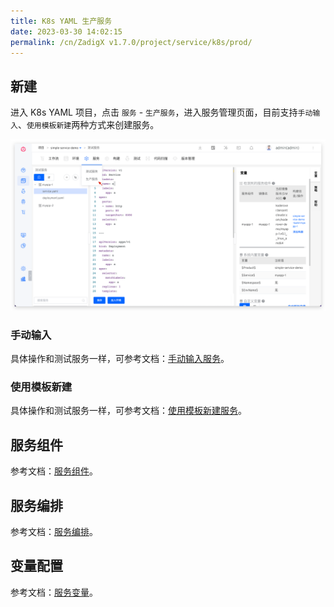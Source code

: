 ```yaml
---
title: K8s YAML 生产服务
date: 2023-03-30 14:02:15
permalink: /cn/ZadigX v1.7.0/project/service/k8s/prod/
---
```


## 新建

进入 K8s YAML 项目，点击 `服务` - `生产服务`，进入服务管理页面，目前支持`手动输入`、`使用模板新建`两种方式来创建服务。

![创建服务](../../../_images/create_k8s_service_prod.png)

### 手动输入

具体操作和测试服务一样，可参考文档：[手动输入服务](/ZadigX%20v1.7.0/project/service/k8s/#手工输入服务)。

### 使用模板新建

具体操作和测试服务一样，可参考文档：[使用模板新建服务](/ZadigX%20v1.7.0/project/service/k8s/#使用模板新建服务)。

## 服务组件

参考文档：[服务组件](/ZadigX%20v1.7.0/project/service/module/)。

## 服务编排

参考文档：[服务编排](/ZadigX%20v1.7.0/project/service/k8s/#服务编排)。

## 变量配置

参考文档：[服务变量](/cn/Zadig%20v1.18.0/project/service/variable/)。
